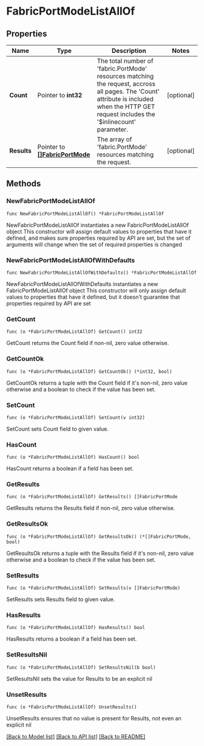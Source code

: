 # FabricPortModeListAllOf

## Properties

Name | Type | Description | Notes
------------ | ------------- | ------------- | -------------
**Count** | Pointer to **int32** | The total number of &#39;fabric.PortMode&#39; resources matching the request, accross all pages. The &#39;Count&#39; attribute is included when the HTTP GET request includes the &#39;$inlinecount&#39; parameter. | [optional] 
**Results** | Pointer to [**[]FabricPortMode**](FabricPortMode.md) | The array of &#39;fabric.PortMode&#39; resources matching the request. | [optional] 

## Methods

### NewFabricPortModeListAllOf

`func NewFabricPortModeListAllOf() *FabricPortModeListAllOf`

NewFabricPortModeListAllOf instantiates a new FabricPortModeListAllOf object
This constructor will assign default values to properties that have it defined,
and makes sure properties required by API are set, but the set of arguments
will change when the set of required properties is changed

### NewFabricPortModeListAllOfWithDefaults

`func NewFabricPortModeListAllOfWithDefaults() *FabricPortModeListAllOf`

NewFabricPortModeListAllOfWithDefaults instantiates a new FabricPortModeListAllOf object
This constructor will only assign default values to properties that have it defined,
but it doesn't guarantee that properties required by API are set

### GetCount

`func (o *FabricPortModeListAllOf) GetCount() int32`

GetCount returns the Count field if non-nil, zero value otherwise.

### GetCountOk

`func (o *FabricPortModeListAllOf) GetCountOk() (*int32, bool)`

GetCountOk returns a tuple with the Count field if it's non-nil, zero value otherwise
and a boolean to check if the value has been set.

### SetCount

`func (o *FabricPortModeListAllOf) SetCount(v int32)`

SetCount sets Count field to given value.

### HasCount

`func (o *FabricPortModeListAllOf) HasCount() bool`

HasCount returns a boolean if a field has been set.

### GetResults

`func (o *FabricPortModeListAllOf) GetResults() []FabricPortMode`

GetResults returns the Results field if non-nil, zero value otherwise.

### GetResultsOk

`func (o *FabricPortModeListAllOf) GetResultsOk() (*[]FabricPortMode, bool)`

GetResultsOk returns a tuple with the Results field if it's non-nil, zero value otherwise
and a boolean to check if the value has been set.

### SetResults

`func (o *FabricPortModeListAllOf) SetResults(v []FabricPortMode)`

SetResults sets Results field to given value.

### HasResults

`func (o *FabricPortModeListAllOf) HasResults() bool`

HasResults returns a boolean if a field has been set.

### SetResultsNil

`func (o *FabricPortModeListAllOf) SetResultsNil(b bool)`

 SetResultsNil sets the value for Results to be an explicit nil

### UnsetResults
`func (o *FabricPortModeListAllOf) UnsetResults()`

UnsetResults ensures that no value is present for Results, not even an explicit nil

[[Back to Model list]](../README.md#documentation-for-models) [[Back to API list]](../README.md#documentation-for-api-endpoints) [[Back to README]](../README.md)


